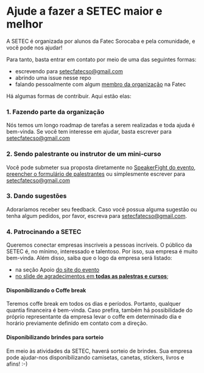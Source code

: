 # Ajude a fazer a SETEC maior e melhor
A SETEC é organizada por alunos da Fatec Sorocaba e pela comunidade, e você pode nos ajudar!

Para tanto, basta entrar em contato por meio de uma das seguintes formas:
- escrevendo para [setecfatecso@gmail.com](mailto:setecfatecso@gmail.com)  
- abrindo uma issue nesse repo  
- falando pessoalmente com algum [membro da organização](https://github.com/orgs/FatecSorocaba/people) na Fatec  

Há algumas formas de contribuir. Aqui estão elas:

### 1. Fazendo parte da organização
Nós temos um longo roadmap de tarefas a serem realizadas e toda ajuda é bem-vinda. Se você tem interesse em ajudar, basta escrever para [setecfatecso@gmail.com](mailto:setecfatecso@gmail.com)

### 2. Sendo palestrante ou instrutor de um mini-curso
Você pode submeter sua proposta diretamente no [SpeakerFight do evento](#), [preencher o formulário de palestrantes](#) ou simplesmente escrever para [setecfatecso@gmail.com](mailto:setecfatecso@gmail.com)

### 3. Dando sugestões
Adoraríamos receber seu feedback. Caso você possua alguma sugestão ou tenha algum pedidos, por favor, escreva para [setecfatecso@gmail.com](mailto:setecfatecso@gmail.com).

### 4. Patrocinando a SETEC
Queremos conectar empresas inscriveis a pessoas incríveis. O público da SETEC é, no mínimo, interessado e talentoso. Por isso, sua empresa é muito bem-vinda. Além disso, saiba que o logo da empresa será listado:
- na seção Apoio [do site do evento](#)
- [no slide de agradecimentos em **todas as palestras e cursos**](#);

#### Disponibilizando o Coffe break
Teremos coffe break em todos os dias e períodos. Portanto, qualquer quantia financeira é bem-vinda. Caso prefira, também há possibilidade do próprio representante da empresa levar o coffe em determinado dia e horário previamente definido em contato com a direção.

#### Disponibilizando brindes para sorteio
Em meio às atividades da SETEC, haverá sorteio de brindes. Sua empresa pode ajudar-nos disponibilizando camisetas, canetas, stickers, livros e afins! :-)
